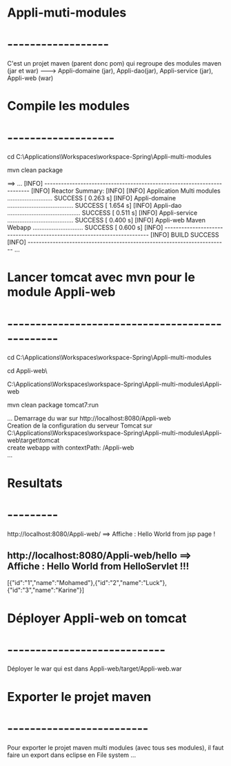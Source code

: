 # Appli-muti-modules
# ------------------
C'est un projet maven (parent donc pom) qui regroupe des modules maven (jar et war)
---> Appli-domaine (jar), Appli-dao(jar), Appli-service (jar), Appli-web (war)

# Compile les modules
# -------------------
cd C:\Applications\Workspaces\workspace-Spring\Appli-multi-modules

mvn clean package
 
==>
...
[INFO] ------------------------------------------------------------------------
[INFO] Reactor Summary:
[INFO]
[INFO] Application Multi modules .......................... SUCCESS [  0.263 s]
[INFO] Appli-domaine ...................................... SUCCESS [  1.654 s]
[INFO] Appli-dao .......................................... SUCCESS [  0.511 s]
[INFO] Appli-service ...................................... SUCCESS [  0.400 s]
[INFO] Appli-web Maven Webapp ............................. SUCCESS [  0.600 s]
[INFO] ------------------------------------------------------------------------
[INFO] BUILD SUCCESS
[INFO] ------------------------------------------------------------------------
...

# Lancer tomcat avec mvn pour le module Appli-web
# -----------------------------------------------

cd C:\Applications\Workspaces\workspace-Spring\Appli-multi-modules

cd Appli-web\

C:\Applications\Workspaces\workspace-Spring\Appli-multi-modules\Appli-web

mvn clean package tomcat7:run

...
Demarrage du war sur http://localhost:8080/Appli-web                                                                                        
Creation de la configuration du serveur Tomcat sur C:\Applications\Workspaces\workspace-Spring\Appli-multi-modules\Appli-web\target\tomcat  
create webapp with contextPath: /Appli-web                                                                                                  
...

# Resultats
# ---------

http://localhost:8080/Appli-web/ 
==> Affiche : Hello World from jsp page !

http://localhost:8080/Appli-web/hello
==> Affiche : 
Hello World from HelloServlet !!!
---------------------------------
[{"id":"1","name":"Mohamed"},{"id":"2","name":"Luck"},{"id":"3","name":"Karine"}] 

# Déployer Appli-web on tomcat
# ----------------------------
Déployer le war qui est dans Appli-web/target/Appli-web.war

# Exporter le projet maven
# -------------------------
Pour exporter le projet maven multi modules (avec tous ses modules), il faut faire un export 
dans eclipse en  File system ...

